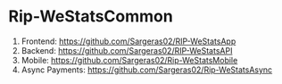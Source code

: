# Rip-WeStatsCommon

1. Frontend: https://github.com/Sargeras02/RIP-WeStatsApp
2. Backend: https://github.com/Sargeras02/RIP-WeStatsAPI
3. Mobile: https://github.com/Sargeras02/Rip-WeStatsMobile
4. Async Payments: https://github.com/Sargeras02/Rip-WeStatsAsync
